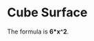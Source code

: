 # Cube Surface
The formula is **6*x^2**.

<div id="plotCubeSurface"></div>
<script>plotGraph("6*x^2", "plotCubeSurface", 0, 10);</script>
